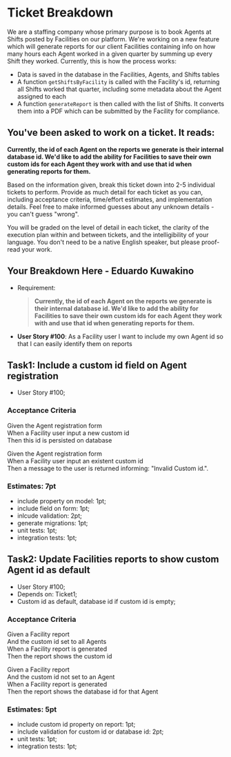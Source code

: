 # Ticket Breakdown
We are a staffing company whose primary purpose is to book Agents at Shifts posted by Facilities on our platform. We're working on a new feature which will generate reports for our client Facilities containing info on how many hours each Agent worked in a given quarter by summing up every Shift they worked. Currently, this is how the process works:

- Data is saved in the database in the Facilities, Agents, and Shifts tables
- A function `getShiftsByFacility` is called with the Facility's id, returning all Shifts worked that quarter, including some metadata about the Agent assigned to each
- A function `generateReport` is then called with the list of Shifts. It converts them into a PDF which can be submitted by the Facility for compliance.

## You've been asked to work on a ticket. It reads:

**Currently, the id of each Agent on the reports we generate is their internal database id. We'd like to add the ability for Facilities to save their own custom ids for each Agent they work with and use that id when generating reports for them.**


Based on the information given, break this ticket down into 2-5 individual tickets to perform. Provide as much detail for each ticket as you can, including acceptance criteria, time/effort estimates, and implementation details. Feel free to make informed guesses about any unknown details - you can't guess "wrong".


You will be graded on the level of detail in each ticket, the clarity of the execution plan within and between tickets, and the intelligibility of your language. You don't need to be a native English speaker, but please proof-read your work.

## Your Breakdown Here - Eduardo Kuwakino
- Requirement:
  > **Currently, the id of each Agent on the reports we generate is their internal database id. We'd like to add the ability for Facilities to save their own custom ids for each Agent they work with and use that id when generating reports for them.**
- **User Story #100**: As a Facility user I want to include my own Agent id so that I can easily identify them on reports

## Task1: Include a custom id field on Agent registration
- User Story #100;

### Acceptance Criteria
Given the Agent registration form  
When a Facility user input a new custom id  
Then this id is persisted on database

Given the Agent registration form  
When a Facility user input an existent custom id  
Then a message to the user is returned informing: "Invalid Custom id.".

### Estimates: 7pt
- include property on model: 1pt;
- include field on form: 1pt;
- inlcude validation: 2pt;
- generate migrations: 1pt;
- unit tests: 1pt;
- integration tests: 1pt;

## Task2: Update Facilities reports to show custom Agent id as default
- User Story #100;
- Depends on: Ticket1;
- Custom id as default, database id if custom id is empty;

### Acceptance Criteria
Given a Facility report  
And the custom id set to all Agents  
When a Facility report is generated  
Then the report shows the custom id

Given a Facility report  
And the custom id not set to an Agent  
When a Facility report is generated  
Then the report shows the database id for that Agent

### Estimates: 5pt
- include custom id property on report: 1pt;
- include validation for custom id or database id: 2pt;
- unit tests: 1pt;
- integration tests: 1pt;
